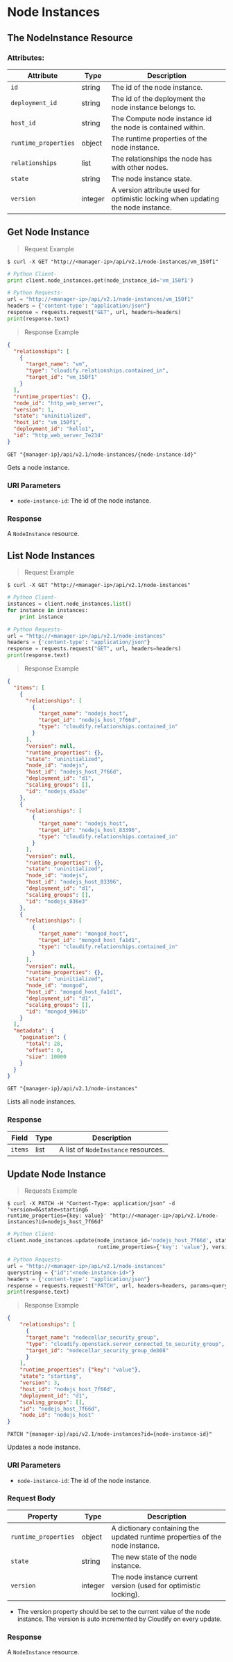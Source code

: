 # Node Instances

## The NodeInstance Resource

### Attributes:

Attribute | Type | Description
--------- | ------- | -------
`id` | string | The id of the node instance.
`deployment_id` | string | The id of the deployment the node instance belongs to.
`host_id` | string | The Compute node instance id the node is contained within.
`runtime_properties` | object | The runtime properties of the node instance.
`relationships` | list | The relationships the node has with other nodes.
`state` | string | The node instance state.
`version` | integer | A version attribute used for optimistic locking when updating the node instance.


## Get Node Instance

> Request Example

```shell
$ curl -X GET "http://<manager-ip>/api/v2.1/node-instances/vm_150f1"
```

```python
# Python Client-
print client.node_instances.get(node_instance_id='vm_150f1')

# Python Requests-
url = "http://<manager-ip>/api/v2.1/node-instances/vm_150f1"
headers = {'content-type': "application/json"}
response = requests.request("GET", url, headers=headers)
print(response.text)
```

> Response Example

```json
{
  "relationships": [
    {
      "target_name": "vm",
      "type": "cloudify.relationships.contained_in",
      "target_id": "vm_150f1"
    }
  ],
  "runtime_properties": {},
  "node_id": "http_web_server",
  "version": 1,
  "state": "uninitialized",
  "host_id": "vm_150f1",
  "deployment_id": "hello1",
  "id": "http_web_server_7e234"
}
```

`GET "{manager-ip}/api/v2.1/node-instances/{node-instance-id}"`

Gets a node instance.

### URI Parameters
* `node-instance-id`: The id of the node instance.

### Response
A `NodeInstance` resource.


## List Node Instances

> Request Example

```shell
$ curl -X GET "http://<manager-ip>/api/v2.1/node-instances"
```

```python
# Python Client-
instances = client.node_instances.list()
for instance in instances:
    print instance

# Python Requests-
url = "http://<manager-ip>/api/v2.1/node-instances"
headers = {'content-type': "application/json"}
response = requests.request("GET", url, headers=headers)
print(response.text)
```

> Response Example

```json
{
  "items": [
    {
      "relationships": [
        {
          "target_name": "nodejs_host",
          "target_id": "nodejs_host_7f66d",
          "type": "cloudify.relationships.contained_in"
        }
      ],
      "version": null,
      "runtime_properties": {},
      "state": "uninitialized",
      "node_id": "nodejs",
      "host_id": "nodejs_host_7f66d",
      "deployment_id": "d1",
      "scaling_groups": [],
      "id": "nodejs_d5a3e"
    },
    {
      "relationships": [
        {
          "target_name": "nodejs_host",
          "target_id": "nodejs_host_83396",
          "type": "cloudify.relationships.contained_in"
        }
      ],
      "version": null,
      "runtime_properties": {},
      "state": "uninitialized",
      "node_id": "nodejs",
      "host_id": "nodejs_host_83396",
      "deployment_id": "d1",
      "scaling_groups": [],
      "id": "nodejs_836e3"
    },
    {
      "relationships": [
        {
          "target_name": "mongod_host",
          "target_id": "mongod_host_fa1d1",
          "type": "cloudify.relationships.contained_in"
        }
      ],
      "version": null,
      "runtime_properties": {},
      "state": "uninitialized",
      "node_id": "mongod",
      "host_id": "mongod_host_fa1d1",
      "deployment_id": "d1",
      "scaling_groups": [],
      "id": "mongod_9961b"
    }
  ],
  "metadata": {
    "pagination": {
      "total": 28,
      "offset": 0,
      "size": 10000
    }
  }
}
```

`GET "{manager-ip}/api/v2.1/node-instances"`

Lists all node instances.

### Response

Field | Type | Description
--------- | ------- | -------
`items` | list | A list of `NodeInstance` resources.


## Update Node Instance

> Requests Example

```shell
$ curl -X PATCH -H "Content-Type: application/json" -d 'version=0&state=starting&
runtime_properties={key: value}' "http://<manager-ip>/api/v2.1/node-instances?id=nodejs_host_7f66d"
```

```python
# Python Client-
client.node_instances.update(node_instance_id='nodejs_host_7f66d', state='starting',
                             runtime_properties={'key': 'value'}, version=0)

# Python Requests-
url = "http://<manager-ip>/api/v2.1/node-instances"
querystring = {"id":"<node-instance-id>"}
headers = {'content-type': "application/json"}
response = requests.request("PATCH", url, headers=headers, params=querystring)
print(response.text)
```

> Response Example

```json
{
    "relationships": [
      {
      "target_name": "nodecellar_security_group",
      "type": "cloudify.openstack.server_connected_to_security_group",
      "target_id": "nodecellar_security_group_deb08"
      }
    ],
    "runtime_properties": {"key": "value"},
    "state": "starting",
    "version": 3,
    "host_id": "nodejs_host_7f66d",
    "deployment_id": "d1",
    "scaling_groups": [],
    "id": "nodejs_host_7f66d",
    "node_id": "nodejs_host"
}
```

`PATCH "{manager-ip}/api/v2.1/node-instances?id={node-instance-id}"`

Updates a node instance.

### URI Parameters
* `node-instance-id`: The id of the node instance.


### Request Body
Property | Type | Description
--------- | ------- | -----------
`runtime_properties` | object | A dictionary containing the updated runtime properties of the node instance.
`state` | string | The new state of the node instance.
`version` | integer | The node instance current version (used for optimistic locking).

* The version property should be set to the current value of the node instance. The version is auto incremented by Cloudify on every update.

### Response
A `NodeInstance` resource.

